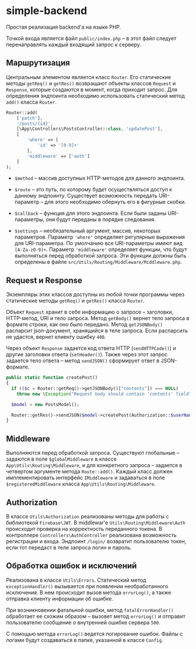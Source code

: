# simple-backend
Простая реализация backend'а на языке PHP. 

Точкой входа является файл `public/index.php` – в этот файл следует перенаправлять каждый входящий запрос к серверу.
## Маршрутизация
Центральным элементом является класс `Router`. Его статические методы `getReq()` и `getRes()` возвращают объекты классов `Request` и `Response`, которые создаются в момент, когда приходит запрос.
Для определения эндпоинта необходимо использовать статический метод `add()` класса `Router`.
```PHP
Router::add(
    ['patch'],
    '/posts/{id}',
    [\App\Controllers\PostsController::class, 'updatePost'],
    [
        'where' => [
            'id' => '[0-9]+'
        ],
        'middleware' => ['auth']
    ]
);
```
* `$method` – массив доступных HTTP-методов для данного эндпоинта. 

* `$route` – это путь, по которому будет осуществляться доступ к данному эндпоинту.
Существует возможность передать URI-параметр – для этого необходимо обернуть его в фигурные скобки.

* `$callback` – функция для этого эндпоинта. Если были заданы URI-параметры, они будут переданы в порядке следования.

* `$settings` – необязательный аргумент, массив, некоторых параметров. 
Параметр `'where'` определяет регулярные выражения для URI-параметра. По умолчанию все URI-параметры имеют вид `[A-Za-z0-9]+`. 
Параметр `'middleware'` определяет функции, что будут выполняться перед обработкой запроса. Эти функции должны быть определены в файле `src/Utils/Routing/Middleware/Middleware.php`.

## Request и Response
Экземпляры этих классов доступны из любой точки программы через статические методы `getReq()` и `getRes()` класса `Router`. 

Объект `Request` хранит в себе информацию о запросе – заголовки, HTTP-метод, URI и тело запроса. Метод `getBody()` вернет тело запроса в формате строки, как оно было передано. Метод `getJSONBody()` распарсит json-документ, хранящийся в теле запроса. Если распарсить не удастся, вернет клиенту ошибку `400`.

Через объект `Response` задается код ответа HTTP (`sendHTTPCode()`) и другие заголовки ответа (`setHeader()`). Также через этот запрос задается тело ответа – метод `sendJSON()` сформирует ответ в JSON-формате.

```PHP
public static function createPost()
{
  if (($c = Router::getReq()->getJSONBody()["contents"]) === NULL)
    throw new \Exception("Request body should contain 'contents' field", 400);

  $model = new PostsModel();

  Router::getRes()->sendJSON($model->createPost(Authorization::$userName, $c));
}
```

## Middleware
Выполняются перед обработкой запроса. Существуют глобальные – задаются в поле `$globalMiddleware` в классе `App\Utils\Routing\Middleware`, и для конкретного запроса – задается в четвертом аргументе метода `Route::add()`. Каждый класс должен имплементировать интерфейс `IMiddleware` и задаваться в поле `$registeredMiddleware` класса `App\Utils\Routing\Middleware`.

## Authorization
В классе `Utils\Authorization` реализованы методы для работы с библиотекой `Firebase\JWT`. В middlewar'e `Utils\Routing\Middleware\Auth` происходит проверка на корректность переданного токена. В контроллере `Controllers\AuthController` реализована возможность регистрации и входа. Эндпоинт `/login/` возвратит пользователю токен, если тот передаст в теле запроса логин и пароль.

## Обработка ошибок и исключений
Реализована в классе `Utils\Errors`. Статический метод `exceptionHandler()` вызывается при появлении необработанного исключения. В нем происходит вызов метода `errorLog()`, а также отправка клиенту информации об ошибке.

При возникновении фатальной ошибки, метод `fatalErrorHandler()` обработает ее схожим образом – вызовет метод `errorLog()` и отправит пользователю сообщение о внутренней ошибке сервера `500`.

С помощью метода `errorLog()` ведется логирование ошибок. Файлы с логами будут создаваться в папке, указанной в классе `Config`.

